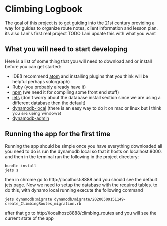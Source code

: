 # Climbing Logbook
The goal of this project is to get guiding into the 21st century providing a way
for guides to organize route notes, client information and lesson plan.
its also Lani's first real project TODO Lani update this with what you want

## What you will need to start developing
Here is a list of some thing that you will need to download and or install before you can get started:

* IDE(I recommend [atom](https://atom.io) and installing plugins that you think will be helpful perhaps solorgraph)
* Ruby (you probably already have it)
* [npm](https://www.npmjs.com/get-npm) (we need it for compiling some front end stuff)
* [jets](https://rubyonjets.com/docs/install/) (don't worry about the database install section since we are using a different database then the default)
* [dynamodb-local](https://docs.aws.amazon.com/amazondynamodb/latest/developerguide/DynamoDBLocal.DownloadingAndRunning.html) (there is an easy way to do it on mac or linux but I think you are using windows)
* [dynamodb-admin](https://github.com/aaronshaf/dynamodb-admin)

## Running the app for the first time
Running the app should be simple once you have everything downloaded all you need to do is
run the dynamodb local so that it hosts on localhost:8000. and then in the terminal run the following in the project directory:

```
bundle install
jets s
```

then in chrome go to http://localhost:8888 and you should see the default jets page.
Now we need to setup the database with the required tables. to do this, with dynamo local running execute the following command
```
jets dynamodb:migrate dynamodb/migrate/20200509151149-create_ClimbingRoutes_migration.rb
```

after that go to http://localhost:8888/climbing_routes and you will see the current state of the app
